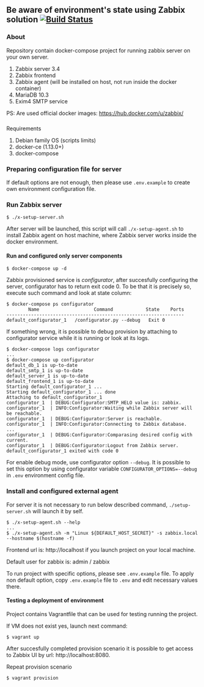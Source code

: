 ## Be aware of environment's state using Zabbix solution [![Build Status](https://travis-ci.org/Onix-Systems/zabbix-deployment.svg?branch=master)](https://travis-ci.org/Onix-Systems/zabbix-deployment)

### About
Repository contain docker-compose project for running zabbix server on your own server.

1. Zabbix server 3.4
1. Zabbix frontend
1. Zabbix agent (will be installed on host, not run inside the docker container)
1. MariaDB 10.3
1. Exim4 SMTP service

PS: Are used official docker images: https://hub.docker.com/u/zabbix/

###
Requirements

1. Debian family OS (scripts limits)
1. docker-ce (1.13.0+)
1. docker-compose

### Preparing configuration file for server

If default options are not enough, then please use `.env.example` to create own environment configuration file.

### Run Zabbix server

```shell
$ ./x-setup-server.sh
```
After server will be launched, this script will call `./x-setup-agent.sh` to install
Zabbix agent on host machine, where Zabbix server works inside the docker environment.

#### Run and configured only server components
```shell
$ docker-compose up -d
```
Zabbix provisioned service is *configurator*, after succesfully configuring the server, configurator has to return exit code 0.
To be that it is precisely so, execute such command and look at state column:
```shell
$ docker-compose ps configurator
        Name                    Command            State    Ports
-----------------------------------------------------------------
default_configurator_1   /configurator.py --debug   Exit 0
```

If something wrong, it is possible to debug provision by attaching to configurator service while it is running or look at its logs.
```shell
$ docker-compose logs configurator
...
$ docker-compose up configurator
default_db_1 is up-to-date
default_smtp_1 is up-to-date
default_server_1 is up-to-date
default_frontend_1 is up-to-date
Starting default_configurator_1 ...
Starting default_configurator_1 ... done
Attaching to default_configurator_1
configurator_1  | DEBUG:Configurator:SMTP_HELO value is: zabbix.
configurator_1  | INFO:Configurator:Waiting while Zabbix server will be reachable.
configurator_1  | DEBUG:Configurator:Server is reachable.
configurator_1  | INFO:Configurator:Connecting to Zabbix database.
...
configurator_1  | DEBUG:Configurator:Comparasing desired config with current.
configurator_1  | DEBUG:Configurator:Logout from Zabbix server.
default_configurator_1 exited with code 0
```

For enable debug mode, use configurator option `--debug`. It is possible to set this option by using configurator variable `CONFIGURATOR_OPTIONS=--debug` in `.env` environment config file.

### Install and configured external agent

For server it is not necessary to run below described command, `./setup-server.sh` will launch it by self.

```shell
$ ./x-setup-agent.sh --help
...
$ ./x-setup-agent.sh -m "Linux ${DEFAULT_HOST_SECRET}" -s zabbix.local --hostname $(hostname -f)
```

Frontend url is: http://localhost if you launch project on your local machine.

Default user for zabbix is: admin / zabbix

To run project with specific options, please see `.env.example` file.
To apply non default option, copy `.env.example` file to `.env` and
edit necessary values there.

#### Testing a deployment of environment

Project contains Vagrantfile that can be used for testing running the project.

If VM does not exist yes, launch next command:
```
$ vagrant up
```

After succesfully completed provision scenario it is possible to get access to
Zabbix UI by url: http://localhost:8080.

Repeat provision scenario
```
$ vagrant provision
```
